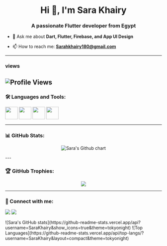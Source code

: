 <h1 align="center">Hi 👋, I'm Sara Khairy</h1>
<h3 align="center">A passionate Flutter developer from Egypt</h3>

- 💬 Ask me about **Dart, Flutter, Firebase, and App UI Design**

- 📫 How to reach me: **Sarahkhairy180@gmail.com**
---
### views
![Profile Views](https://komarev.com/ghpvc/?username=SaraKhairy&label=Profile%20views&color=0e75b6&style=flat)
---
### 🛠️ Languages and Tools:
<p align="left">
  <img src="https://cdn.jsdelivr.net/gh/devicons/devicon/icons/flutter/flutter-original.svg" width="40" height="40"/>
  <img src="https://cdn.jsdelivr.net/gh/devicons/devicon/icons/dart/dart-original.svg" width="40" height="40"/>
  <img src="https://cdn.jsdelivr.net/gh/devicons/devicon/icons/firebase/firebase-plain.svg" width="40" height="40"/>
  <img src="https://cdn.jsdelivr.net/gh/devicons/devicon/icons/github/github-original.svg" width="40" height="40"/>
</p>

---

### 📊 GitHub Stats:
<p align="center">
  <img src="https://ghchart.rshah.org/SaraKhairy" alt="Sara's Github chart" />
</p>
---

### 🏆 GitHub Trophies:
<p align="center">
  <img src="https://github-profile-trophy.vercel.app/?username=SaraKhairy&theme=onedark" />
</p>

---

### 🔗 Connect with me:
<p>
  <a href="https://www.linkedin.com/in/sarah-khairy-selim" target="_blank"><img src="https://img.shields.io/badge/-LinkedIn-%230077B5?style=for-the-badge&logo=linkedin&logoColor=white"/></a>
  <a href="mailto:Sarahkhairy180@gmail.com"><img src="https://img.shields.io/badge/-Email-%23D14836?style=for-the-badge&logo=gmail&logoColor=white"/></a>
</p>
![Sara's GitHub stats](https://github-readme-stats.vercel.app/api?username=SaraKhairy&show_icons=true&theme=tokyonight)  
![Top Languages](https://github-readme-stats.vercel.app/api/top-langs/?username=SaraKhairy&layout=compact&theme=tokyonight)